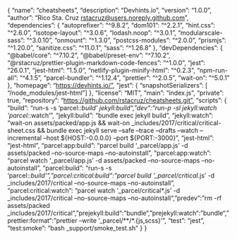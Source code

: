 { “name”: “cheatsheets”, “description”: “Devhints.io”, “version”: “1.0.0”, “author”: “Rico Sta. Cruz <a href="mailto:rstacruz@users.noreply.github.com" class="email">rstacruz@users.noreply.github.com</a>”, “dependencies”: { “autoprefixer”: “^9.8.2”, “dom101”: “^2.2.1”, “hint.css”: “^2.6.0”, “isotope-layout”: “^3.0.6”, “lodash.noop”: “^3.0.1”, “modularscale-sass”: “^3.0.10”, “onmount”: “^1.3.0”, “postcss-modules”: “^2.0.0”, “prismjs”: “^1.20.0”, “sanitize.css”: “^11.0.1”, “sass”: “^1.26.8” }, “devDependencies”: { “<span class="citation" data-cites="babel/core">@babel/core</span>”: “^7.10.2”, “<span class="citation" data-cites="babel/preset-env">@babel/preset-env</span>”: “^7.10.2”, “<span class="citation" data-cites="rstacruz/prettier-plugin-markdown-code-fences">@rstacruz/prettier-plugin-markdown-code-fences</span>”: “^1.0.0”, “jest”: “26.0.1”, “jest-html”: “1.5.0”, “netlify-plugin-minify-html”: “^0.2.3”, “npm-run-all”: “^4.1.5”, “parcel-bundler”: “^1.12.4”, “prettier”: “^2.0.5”, “wait-on”: “^5.0.1” }, “homepage”: “https://devhints.io/”, “jest”: { “snapshotSerializers”: \[ “/node\_modules/jest-html”\] }, “license”: “MIT”, “main”: “index.js”, “private”: true, “repository”: “https://github.com/rstacruz/cheatsheets.git”, “scripts”: { “build”: “run-s -s ‘parcel:*:build’ jekyll:build“,”dev“:”run-p -sl jekyll:watch ’parcel:*:watch’”, “jekyll:build”: “bundle exec jekyll build”, “jekyll:watch”: “wait-on assets/packed/app.js && wait-on \_includes/2017/critical/critical-sheet.css && bundle exec jekyll serve –safe –trace –drafts –watch –incremental –host ${HOST:-0.0.0.0} –port ${PORT:-3000}”, “jest-html”: “jest-html”, “parcel:app:build”: “parcel build ‘\_parcel/app.js’ -d assets/packed –no-source-maps –no-autoinstall”, “parcel:app:watch”: “parcel watch ‘\_parcel/app.js’ -d assets/packed –no-source-maps –no-autoinstall”, “parcel:build”: “run-s -s ‘parcel:*:build’“,”parcel:critical:build“:”parcel build ’\_parcel/critical*.js’ -d \_includes/2017/critical –no-source-maps –no-autoinstall”, “parcel:critical:watch”: “parcel watch ‘\_parcel/critical*.js’ -d \_includes/2017/critical –no-source-maps –no-autoinstall“,”predev“:”rm -rf assets/packed \_includes/2017/critical“,”prejekyll:build“:”bundle“,”prejekyll:watch“:”bundle“,”prettier:format“:”prettier –write ’\_parcel/\*\*/*.{js,scss}’”, “test”: “jest”, “test:smoke”: “bash \_support/smoke\_test.sh” } }

